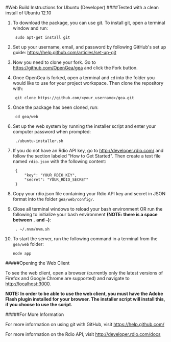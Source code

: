 #Web Build Instructions for Ubuntu (Developer)
####Tested with a clean install of Ubuntu 12.10

1. To download the package, you can use git. To install git, open a terminal window and run: 

		sudo apt-get install git

2. Set up your username, email, and password by following GitHub's set up guide: <https://help.github.com/articles/set-up-git>

3. Now you need to clone your fork. Go to <https://github.com/OpenGea/gea> and click the Fork button.

4. Once OpenGea is forked, open a terminal and `cd` into the folder you would like to use for your project workspace. Then clone the repository with:

		git clone https://github.com/<your_username>/gea.git 

5. Once the package has been cloned, run:
		
		cd gea/web

6. Set up the web system by running the installer script and enter your computer password when prompted:

		./ubuntu-installer.sh

7. If you do not have an Rdio API key, go to <http://developer.rdio.com/> and follow the section labeled "How to Get Started". Then create a text file named `rdio.json` with the following content:

		{
  			"key": "YOUR_RDIO_KEY",
  			"secret": "YOUR_RDIO_SECRET"
		}

8. Copy your rdio.json file containing your Rdio API key and secret in JSON format into the folder `gea/web/config/`.

9. Close all terminal windows to reload your bash environment OR run the following to initialize your bash environment **(NOTE: there is a space between `.` and `~`)**:

		. ~/.nvm/nvm.sh

10. To start the server, run the following command in a terminal from the `gea/web` folder:

		node app
 
#####Opening the Web Client

To see the web client, open a browser (currently only the latest versions of Firefox and Google Chrome are supported) and navigate to <http://localhost:3000>. 

**NOTE: In order to be able to use the web client, you must have the Adobe Flash plugin installed for your browser. The installer script will install this, if you choose to use the script.**

#####For More Information

For more information on using git with GitHub, visit <https://help.github.com/>

For more information on the Rdio API, visit <http://developer.rdio.com/docs>